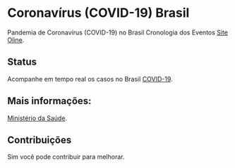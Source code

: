 # Coronavírus (COVID-19) Brasil
Pandemia de Coronavírus (COVID-19) no Brasil Cronologia dos Eventos
[Site Oline](https://joelbarbosa.github.io/coronavirus-brasil/).

## Status
Acompanhe em tempo real os casos no Brasil
[COVID-19](https://coronavirus.saude.gov.br/).


## Mais informações:
[Ministério da Saúde](https://saude.gov.br/).


## Contribuições
Sim você pode contribuir para melhorar.
